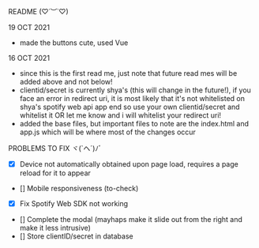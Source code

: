README (♡˙︶˙♡)	

19 OCT 2021
- made the buttons cute, used Vue

16 OCT 2021
- since this is the first read me, just note that future read mes will be added above and not below!
- clientid/secret is currently shya's (this will change in the future!),
if you face an error in redirect uri, it is most likely that it's not whitelisted on shya's spotify web api app end
so use your own clientid/secret and whitelist it OR let me know and i will whitelist your redirect uri!
- added the base files, but important files to note are the index.html and app.js which will be where most of the changes occur

PROBLEMS TO FIX ヾ(`ヘ´)ﾉﾞ	

- [X] Device not automatically obtained upon page load, requires a page reload for it to appear
- [] Mobile responsiveness (to-check)
- [X] Fix Spotify Web SDK not working
- [] Complete the modal (mayhaps make it slide out from the right and make it less intrusive)
- [] Store clientID/secret in database
